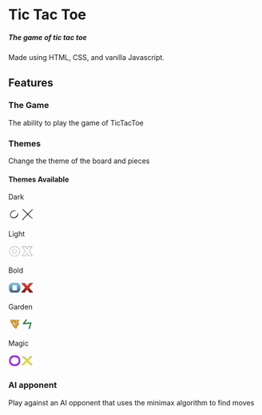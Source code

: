 # Tic Tac Toe
##### The game of tic tac toe
Made using HTML, CSS, and vanilla Javascript.
## Features
### The Game
The ability to play the game of TicTacToe
### Themes
Change the theme of the board and pieces
#### Themes Available
Dark

<img src="/images/theme-dark/o_1.png" width="5%"><img src="/images/theme-dark/x_1.png" width="5%">

Light

<img src="/images/theme-light/o_1.png" width="5%"><img src="/images/theme-light/x_1.png" width="5%">

Bold

<img src="/images/theme_blue-red/o_1.png" width="5%"><img src="/images/theme_blue-red/x_1.png" width="5%">

Garden

<img src="/images/theme_green-orange/o_1.png" width="5%"><img src="/images/theme_green-orange/x_1.png" width="5%">

Magic

<img src="/images/theme_yellow-purple/o_1.png" width="5%"><img src="/images/theme_yellow-purple/x_1.png" width="5%">
### AI apponent  
Play against an AI opponent that uses the minimax algorithm to find moves

